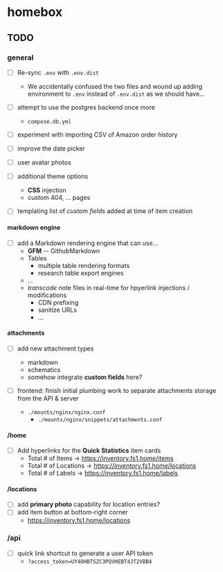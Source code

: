 
# homebox

## TODO

### general

- [ ] Re-sync `.env` with `.env.dist`
  * We accidentally confused the two files and wound up adding environment
  to `.env` instead of `.env.dist` as we should have...

- [ ] attempt to use the postgres backend once more
  * `compose.db.yml`

- [ ] experiment with importing CSV of Amazon order history
- [ ] improve the date picker
- [ ] user avatar photos
- [ ] additional theme options
  * **CSS** injection
  * custom 404, ... pages
- [ ] templating list of *custom fields* added at time of item creation

#### markdown engine

- [ ] add a Markdown rendering engine that can use...
  * **GFM** -- GithubMarkdown
  * Tables
    - multiple table rendering formats
    - research table export engines
  * *...*
  * *transcode* note files in real-time for hpyerlink 
  injections / modifications
    - CDN prefixing
    - sanitize URLs
    - *...*

#### attachments

- [ ] add new attachment types
  * markdown
  * schematics
  * somehow integrate **custom fields** here?

- [ ] frontend: finish initial plumbing work to separate attachments storage
from the API & server
  * `./mounts/nginx/nginx.conf`
    * `./mounts/nginx/snippets/attachments.conf`

#### /home

- [ ] Add hyperlinks for the **Quick Statistics** item cards
  * Total # of Items -> <https://inventory.fs1.home/items>
  * Total # of Locations -> <https://inventory.fs1.home/locations>
  * Total # of Labels -> <https://inventory.fs1.home/labels>

#### /locations

- [ ] add **primary photo** capability for location entries?
- [ ] add item button at bottom-right corner
  * <https://inventory.fs1.home/locations>

### /api

- [ ] quick link shortcut to generate a user API token
  * `?access_token=UY4OHBTSZC3PQVHEBT4JT2VBB4`

